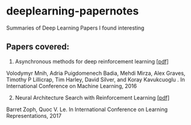 # deeplearning-papernotes
Summaries of Deep Learning Papers I found interesting

## Papers covered:

1. Asynchronous methods for deep reinforcement learning [[pdf]](http://www.jmlr.org/proceedings/papers/v48/mniha16.pdf)

Volodymyr Mnih, Adria Puigdomenech Badia, Mehdi Mirza, Alex Graves, Timothy P Lillicrap, Tim Harley, David Silver, and Koray Kavukcuoglu . In International Conference on Machine Learning, 2016

2. Neural Architecture Search with Reinforcement Learning [[pdf]](https://arxiv.org/pdf/1611.01578.pdf)

Barret Zoph, Quoc V. Le. In International Conference on Learning Representations, 2017

